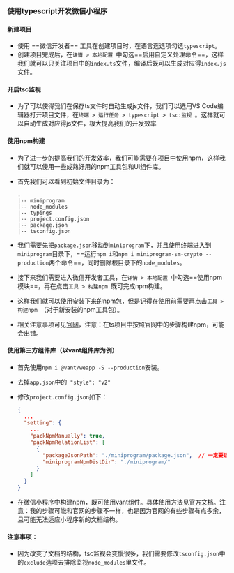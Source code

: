 ### 使用typescript开发微信小程序

#### 新建项目

- 使用 ==微信开发者== 工具在创建项目时，在语言选选项勾选`typescript`。
- 创建项目完成后，在`详情 > 本地配置 `中勾选==启用自定义处理命令==，这样我们就可以只关注项目中的`index.ts`文件，编译后既可以生成对应得`index.js`文件。

####  开启tsc监视

- 为了可以使得我们在保存ts文件时自动生成js文件，我们可以选用VS Code编辑器打开项目文件，在`终端 > 运行任务 > typescript > tsc:监视 `。这样就可以自动生成对应得js文件，极大提高我们的开发效率

#### 使用npm构建

- 为了进一步的提高我们的开发效率，我们可能需要在项目中使用npm，这样我们就可以使用一些成熟好用的npm工具包和UI组件库。

- 首先我们可以看到初始文件目录为：

  ```
  .
  |-- miniprogram
  |-- node_modules 
  |-- typings  
  |-- project.config.json  
  |-- package.json  
  |-- tsconfig.json 
  ```

- 我们需要先把`package.json`移动到`miniprogram`下，并且使用终端进入到`miniprogram`目录下，==运行`npm i`和`npm i miniprogram-sm-crypto --production`两个命令==，同时删除根目录下的`node_modules`。

- 接下来我们需要进入微信开发者工具，在`详情 > 本地配置 `中勾选==使用npm模块==，再在点击`工具 > 构建npm `既可完成npm构建。

- 这样我们就可以使用安装下来的npm包，但是记得在使用前需要再点击`工具 > 构建npm `（对于新安装的npm工具包）。

- 相关注意事项可见[官网](https://developers.weixin.qq.com/miniprogram/dev/devtools/npm.html)，注意：在ts项目中按照官网中的步骤构建npm，可能会出错。

#### 使用第三方组件库（以vant组件库为例）

- 首先使用`npm i @vant/weapp -S --production`安装。

- 去掉`app.json`中的` "style": "v2"` 

- 修改`project.config.json`如下：

  ```json
  {
    ...
    "setting": {
      ...
      "packNpmManually": true,
      "packNpmRelationList": [
        {
          "packageJsonPath": "./miniprogram/package.json",  // 一定要适应自己项目的结构
          "miniprogramNpmDistDir": "./miniprogram/"
        }
      ]
    }
  }
  ```

- 在微信小程序中构建npm，既可使用vant组件。具体使用方法见[官方文档](https://vant-contrib.gitee.io/vant-weapp/#/home)。注意：我的步骤可能和官网的步骤不一样，也是因为官网的有些步骤有点多余，且可能无法适应小程序新的文档结构。

#### 注意事项：

- 因为改变了文档的结构，tsc监视会变慢很多，我们需要修改`tsconfig.json`中的`exclude`选项去排除监视`node_modules`里文件。

